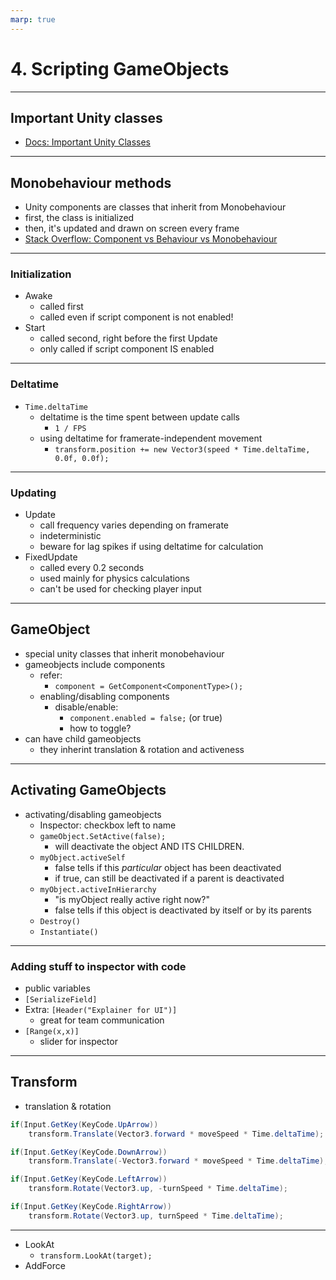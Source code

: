 ```yaml
---
marp: true
---
```

<!-- class: invert -->
# 4. Scripting GameObjects
---
## Important Unity classes

- [Docs: Important Unity Classes](https://docs.unity3d.com/Manual/ScriptingImportantClasses.html)
---
## Monobehaviour methods

- Unity components are classes that inherit from Monobehaviour
- first, the class is initialized
- then, it's updated and drawn on screen every frame
- [Stack Overflow: Component vs Behaviour vs Monobehaviour](https://stackoverflow.com/questions/44540747/what-is-the-difference-between-component-behaviour-and-monobehaviour-and-why-t)

---
### Initialization
  - Awake
    - called first
    - called even if script component is not enabled!
  - Start
    - called second, right before the first Update
    - only called if script component IS enabled
---
### Deltatime

  - `Time.deltaTime`
    - deltatime is the time spent between update calls
      - `1 / FPS`
    - using deltatime for framerate-independent movement
      - `transform.position += new Vector3(speed * Time.deltaTime, 0.0f, 0.0f);`
---
### Updating
  - Update
    - call frequency varies depending on framerate
    - indeterministic
    - beware for lag spikes if using deltatime for calculation
  - FixedUpdate
    - called every 0.2 seconds
    - used mainly for physics calculations
    - can't be used for checking player input


---
## GameObject
- special unity classes that inherit monobehaviour
- gameobjects include components
  - refer:
    - `component = GetComponent<ComponentType>();`
  - enabling/disabling components
    - disable/enable:
      - `component.enabled = false;` (or true)
      - how to toggle?
- can have child gameobjects
  - they inherint translation & rotation and activeness
---
## Activating GameObjects

- activating/disabling gameobjects
  - Inspector: checkbox left to name
  - `gameObject.SetActive(false);`
    - will deactivate the object AND ITS CHILDREN.
  - `myObject.activeSelf`
    - false tells if this _particular_ object has been deactivated
    - if true, can still be deactivated if a parent is deactivated
  - `myObject.activeInHierarchy`
    - "is myObject really active right now?"
    - false tells if this object is deactivated by itself or by its parents
  - `Destroy()`
  - `Instantiate()`
---
### Adding stuff to inspector with code

- public variables
- `[SerializeField]`
- Extra: `[Header("Explainer for UI")]`
  - great for team communication
- `[Range(x,x)]`
  - slider for inspector
---
## Transform
- translation & rotation
```c#
if(Input.GetKey(KeyCode.UpArrow))
	transform.Translate(Vector3.forward * moveSpeed * Time.deltaTime);

if(Input.GetKey(KeyCode.DownArrow))
	transform.Translate(-Vector3.forward * moveSpeed * Time.deltaTime);

if(Input.GetKey(KeyCode.LeftArrow))
	transform.Rotate(Vector3.up, -turnSpeed * Time.deltaTime);

if(Input.GetKey(KeyCode.RightArrow))
	transform.Rotate(Vector3.up, turnSpeed * Time.deltaTime);
```
---
- LookAt
  - `transform.LookAt(target);`
- AddForce